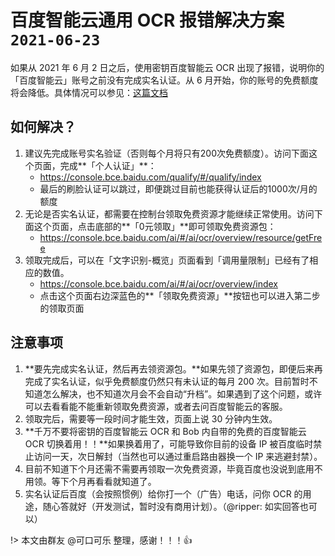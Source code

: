 # 百度智能云通用 OCR 报错解决方案`2021-06-23`

如果从 2021 年 6 月 2 日之后，使用密钥百度智能云 OCR 出现了报错，说明你的「百度智能云」账号之前没有完成实名认证。从 6 月开始，你的账号的免费额度将会降低。具体情况可以参见：[这篇文档](blog/2021-04-26-baidu-ocr-news)

## 如何解决？

1. 建议先完成账号实名验证（否则每个月将只有200次免费额度）。访问下面这个页面，完成**「个人认证」**：
    * https://console.bce.baidu.com/qualify/#/qualify/index
    * 最后的刷脸认证可以跳过，即便跳过目前也能获得认证后的1000次/月的额度
2. 无论是否实名认证，都需要在控制台领取免费资源才能继续正常使用。访问下面这个页面，点击底部的**「0元领取」**即可领取免费资源包：
    * https://console.bce.baidu.com/ai/#/ai/ocr/overview/resource/getFree
3. 领取完成后，可以在「文字识别-概览」页面看到「调用量限制」已经有了相应的数值。
    * https://console.bce.baidu.com/ai/#/ai/ocr/overview/index
    * 点击这个页面右边深蓝色的**「领取免费资源」**按钮也可以进入第二步的领取页面


## 注意事项

1. **要先完成实名认证，然后再去领资源包。**如果先领了资源包，即便后来再完成了实名认证，似乎免费额度仍然只有未认证的每月 200 次。目前暂时不知道怎么解决，也不知道次月会不会自动“升档”。如果遇到了这个问题，或许可以去看看能不能重新领取免费资源，或者去问百度智能云的客服。
2. 领取完后，需要等一段时间才能生效，页面上说 30 分钟内生效。
3. **千万不要将密钥的百度智能云 OCR 和 Bob 内自带的免费的百度智能云 OCR 切换着用！！**如果换着用了，可能导致你目前的设备 IP 被百度临时禁止访问一天，次日解封（当然也可以通过重启路由器换一个 IP 来逃避封禁）。
4. 目前不知道下个月还需不需要再领取一次免费资源，毕竟百度也没说到底用不用领。等下个月再看看就知道了。
5. 实名认证后百度（会按照惯例）给你打一个（广告）电话，问你 OCR 的用途，随心答就好（开发测试，暂时没有商用计划）。（@ripper: 如实回答也可以）

!> 本文由群友 @可口可乐 整理，感谢！！！👍